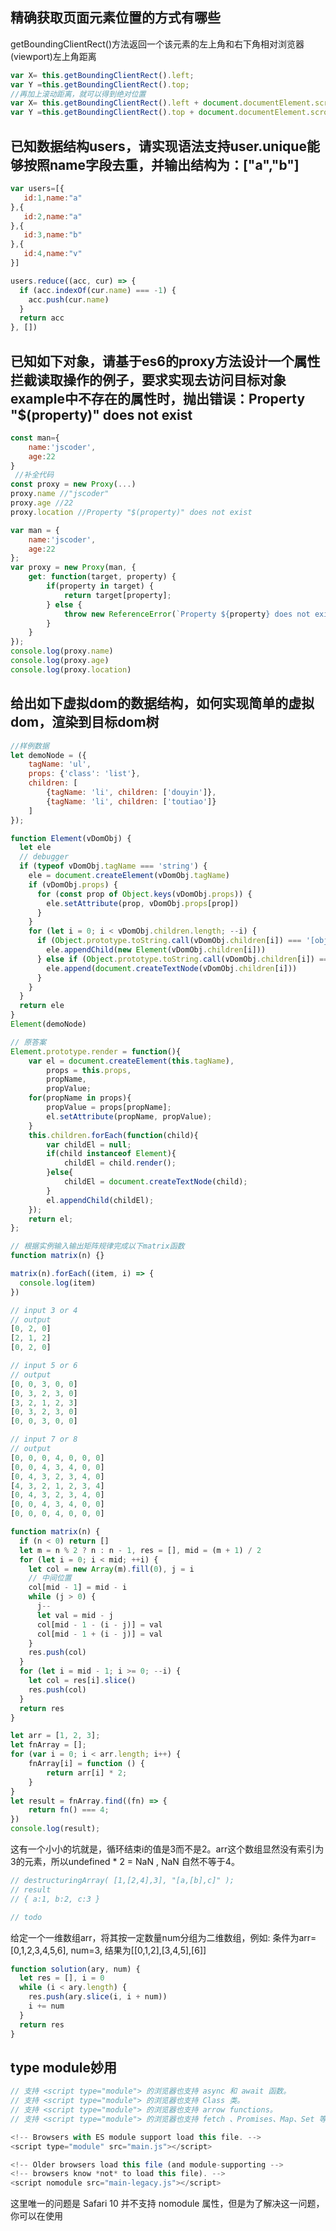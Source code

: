 ## 精确获取页面元素位置的方式有哪些
getBoundingClientRect()方法返回一个该元素的左上角和右下角相对浏览器(viewport)左上角距离
```js
var X= this.getBoundingClientRect().left;
var Y =this.getBoundingClientRect().top;
//再加上滚动距离，就可以得到绝对位置
var X= this.getBoundingClientRect().left + document.documentElement.scrollLeft;
var Y =this.getBoundingClientRect().top + document.documentElement.scrollTop;
```
## 已知数据结构users，请实现语法支持user.unique能够按照name字段去重，并输出结构为：["a","b"]
```js
var users=[{
   id:1,name:"a"
},{
   id:2,name:"a"
},{
   id:3,name:"b"
},{
   id:4,name:"v"
}]
```
```js
users.reduce((acc, cur) => {
  if (acc.indexOf(cur.name) === -1) {
    acc.push(cur.name)
  }
  return acc
}, [])
```
## 已知如下对象，请基于es6的proxy方法设计一个属性拦截读取操作的例子，要求实现去访问目标对象example中不存在的属性时，抛出错误：Property "$(property)" does not exist
```js
const man={
    name:'jscoder',
    age:22
}
 //补全代码
const proxy = new Proxy(...)
proxy.name //"jscoder"
proxy.age //22
proxy.location //Property "$(property)" does not exist
```
```js
var man = {
	name:'jscoder',
    age:22
};
var proxy = new Proxy(man, {
	get: function(target, property) {
		if(property in target) {
			return target[property];
		} else {
			throw new ReferenceError(`Property ${property} does not exist.`);
		}
	}
});
console.log(proxy.name)
console.log(proxy.age)
console.log(proxy.location)
```
## 给出如下虚拟dom的数据结构，如何实现简单的虚拟dom，渲染到目标dom树
```js
//样例数据
let demoNode = ({
    tagName: 'ul',
    props: {'class': 'list'},
    children: [
        {tagName: 'li', children: ['douyin']},
        {tagName: 'li', children: ['toutiao']}
    ]
});
```
```js
function Element(vDomObj) {
  let ele
  // debugger
  if (typeof vDomObj.tagName === 'string') {
    ele = document.createElement(vDomObj.tagName)
    if (vDomObj.props) {
      for (const prop of Object.keys(vDomObj.props)) {
        ele.setAttribute(prop, vDomObj.props[prop])
      }
    }
    for (let i = 0; i < vDomObj.children.length; --i) {
      if (Object.prototype.toString.call(vDomObj.children[i]) === '[object Object]') {
        ele.appendChild(new Element(vDomObj.children[i]))
      } else if (Object.prototype.toString.call(vDomObj.children[i]) === '[object String]') {
        ele.append(document.createTextNode(vDomObj.children[i]))
      }
    }
  }
  return ele
}
Element(demoNode)
```
```js
// 原答案
Element.prototype.render = function(){
    var el = document.createElement(this.tagName),
        props = this.props,
        propName,
        propValue;
    for(propName in props){
        propValue = props[propName];
        el.setAttribute(propName, propValue);
    }
    this.children.forEach(function(child){
        var childEl = null;
        if(child instanceof Element){
            childEl = child.render();
        }else{
            childEl = document.createTextNode(child);
        }
        el.appendChild(childEl);
    });
    return el;
};
```
```js
// 根据实例输入输出矩阵规律完成以下matrix函数
function matrix(n) {}

matrix(n).forEach((item, i) => {
  console.log(item)
})

// input 3 or 4
// output
[0, 2, 0]
[2, 1, 2]
[0, 2, 0]

// input 5 or 6
// output
[0, 0, 3, 0, 0]
[0, 3, 2, 3, 0]
[3, 2, 1, 2, 3]
[0, 3, 2, 3, 0]
[0, 0, 3, 0, 0]

// input 7 or 8
// output
[0, 0, 0, 4, 0, 0, 0]
[0, 0, 4, 3, 4, 0, 0]
[0, 4, 3, 2, 3, 4, 0]
[4, 3, 2, 1, 2, 3, 4]
[0, 4, 3, 2, 3, 4, 0]
[0, 0, 4, 3, 4, 0, 0]
[0, 0, 0, 4, 0, 0, 0]
```
```js
function matrix(n) {
  if (n < 0) return []
  let m = n % 2 ? n : n - 1, res = [], mid = (m + 1) / 2
  for (let i = 0; i < mid; ++i) {
    let col = new Array(m).fill(0), j = i
    // 中间位置
    col[mid - 1] = mid - i 
    while (j > 0) {
      j-- 
      let val = mid - j
      col[mid - 1 - (i - j)] = val
      col[mid - 1 + (i - j)] = val
    }
    res.push(col)
  }
  for (let i = mid - 1; i >= 0; --i) {
    let col = res[i].slice()
    res.push(col)
  }
  return res
}
```
```js
let arr = [1, 2, 3];
let fnArray = [];
for (var i = 0; i < arr.length; i++) {
    fnArray[i] = function () {
        return arr[i] * 2;
    }
}
let result = fnArray.find((fn) => {
    return fn() === 4;
})
console.log(result);
```

这有一个小小的坑就是，循环结束i的值是3而不是2。arr这个数组显然没有索引为3的元素，所以undefined * 2 = NaN , NaN 自然不等于4。
```js
// destructuringArray( [1,[2,4],3], "[a,[b],c]" );
// result
// { a:1, b:2, c:3 }

```
```js
// todo
```

给定一个一维数组arr，将其按一定数量num分组为二维数组，例如: 条件为arr=[0,1,2,3,4,5,6], num=3, 结果为[[0,1,2],[3,4,5],[6]]
```js
function solution(ary, num) {
  let res = [], i = 0
  while (i < ary.length) {
    res.push(ary.slice(i, i + num))
    i += num
  }
  return res
}
```
## type module妙用
```js
// 支持 <script type="module"> 的浏览器也支持 async 和 await 函数。
// 支持 <script type="module"> 的浏览器也支持 Class 类。
// 支持 <script type="module"> 的浏览器也支持 arrow functions。
// 支持 <script type="module"> 的浏览器也支持 fetch 、Promises、Map、Set 等更多 ES2015+ 语法。
```
```js
<!-- Browsers with ES module support load this file. -->
<script type="module" src="main.js"></script>

<!-- Older browsers load this file (and module-supporting -->
<!-- browsers know *not* to load this file). -->
<script nomodule src="main-legacy.js"></script>
```
这里唯一的问题是 Safari 10 并不支持 nomodule 属性，但是为了解决这一问题，你可以在使用 <script nomodule> 标签前，在 HTML 中使用内联JavaScript代码片段（注意：这个插件已经安装在 Safari11 版本中了
https://jdc.jd.com/archives/4911#post_comment

## 算法题
给定一个正整数数列a, 对于其每个区间, 我们都可以计算一个X值;
X值的定义如下: 对于任意区间, 其X值等于区间内最小的那个数乘上区间内所有数和;
现在需要你找出数列a的所有区间中, X值最大的那个区间;
如数列a为: 3 1 6 4 5 2; 则X值最大的区间为6, 4, 5, X = 4 * (6+4+5) = 60;

https://juejin.im/post/5e6a14b1f265da572978a1d3
```js
// 第一次作答的大概代码（部分变量忘记更新，还有优化的地方）
function solution(list) {
  debugger
  if (!list.length) return []
  // 正整数数组
  let left = 0, totalMaxX = 0, rl = 0, rr = 0
  for (; left < list.length; left++) {
    let min = list[left], sum = list[left], tempX = sum * sum, tl = tr = left
    for (let right = left + 1; right < list.length; right++) {
      sum += list[right]
      if (list[right] >= min) {
        // 肯定会增加的
        tempX += min * list[right]
        tr = right
      } else {
        // 不一定会增加的
        min = list[right]
        let tempVal = min * sum
        if (tempVal > tempX) {
          tr = right
          tempX = tempVal
        }
      }
    }
    if (tempX > totalMaxX) {
      rl = tl
      rr = tr
      totalMaxX = tempX
    }
  }
  return list.slice(rl, rr + 1)
}

solution([3,1,6,4,5,2])
```
核心思路是，子数组可以仅由两个变量left和right，用O(n**2)列出所有的子数组，当其不更新最小值时，x的值总会增加，如果更新最小值时，则运算比较并记录。
优化有两点：
1. 最外层循环没必要跟tempX比较，直接跟totalMaxX比较更合适。
2. 当比较3开头的x值，没必要再比较在它右边且比它小或等于它的开头的子数组。因为，最小值肯定出现在3之后，且子区间之和必比3的子区间之和小。
更晕的是，题目原来是求x的最大值，不是求区间。
```js
// 神三元解法
let maxXValue = (arr) => { 
    let n = arr.length; 
    let min = Array.from(new Array(n), _ => new Array(n)); 
    let res = Array.from(new Array(n), _ => new Array(n)); 
    let max = Number.MIN_SAFE_INTEGER; 
    for(let i = 0; i < n; i++) { 
        for(let j = i; j < n; j++) { 
            if(i == j) { 
                min[i][j] = arr[i]; 
                res[i][j] = arr[i] * arr[i]; 
                continue; 
            } 
            if(arr[j] < min[i][j - 1]) { 
                min[i][j] = arr[j]; 
                res[i][j] = (res[i][j - 1] * arr[j] / min[i][j - 1]) + arr[j] * arr[j]; 
            } else { 
                min[i][j] = min[i][j - 1]; 
                res[i][j] = res[i][j - 1] + min[i][j - 1] * arr[j]; 
            } 
            max = Math.max(res[i][j], max); 
        } 
    } 
    return max; 
}
maxXValue([3,1,16,4,5,2,7,14,3])
```
```js
// my best solution
function solution(list) {
  if (!list.length) return []
  let left = 0, maxX = 0, l = 0, r = 0
  for (; left < list.length; left++) {
    let min = list[left], sum = list[left], tempMaxX = sum * sum
    for (let right = left + 1; right < list.length; right++) {
      let cur = list[right]
      sum += cur
      min = Math.min(cur, min)
      tempMaxX = min * sum
      if (tempMaxX > maxX) {
        maxX = tempMaxX
        l = left
        r = right
      }
    }
  }
  // 逗号表达式故意皮一下
  return (list.slice(l, r + 1), maxX)
}

solution([3,1,16,41,5,2,7,14,3])
```